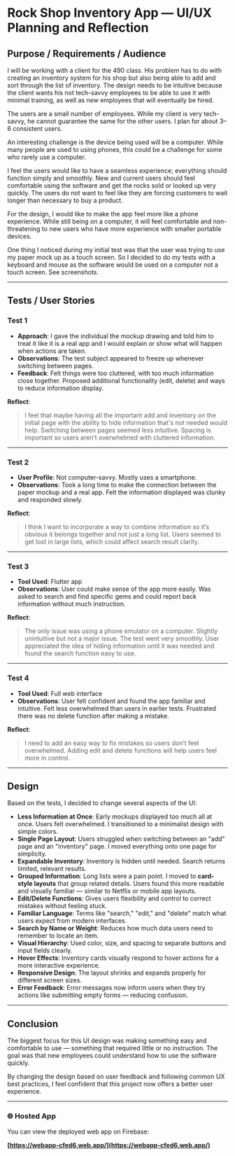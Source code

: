 # Rock Shop Inventory App — UI/UX Planning and Reflection

## Purpose / Requirements / Audience

I will be working with a client for the 490 class. His problem has to do with creating an inventory system for his shop but also being able to add and sort through the list of inventory. The design needs to be intuitive because the client wants his not tech-savvy employees to be able to use it with minimal training, as well as new employees that will eventually be hired.

The users are a small number of employees. While my client is very tech-savvy, he cannot guarantee the same for the other users. I plan for about 3–6 consistent users.

An interesting challenge is the device being used will be a computer. While many people are used to using phones, this could be a challenge for some who rarely use a computer.

I feel the users would like to have a seamless experience; everything should function simply and smoothly. New and current users should feel comfortable using the software and get the rocks sold or looked up very quickly. The users do not want to feel like they are forcing customers to wait longer than necessary to buy a product.

For the design, I would like to make the app feel more like a phone experience. While still being on a computer, it will feel comfortable and non-threatening to new users who have more experience with smaller portable devices.



One thing I noticed during my initial test was that the user was trying to use my paper mock up as a touch screen. So I decided to do my tests with a keyboard and mouse as the software would be used on a computer not a touch screen. See screenshots.

---

## Tests / User Stories

### Test 1
- **Approach**: I gave the individual the mockup drawing and told him to treat it like it is a real app and I would explain or show what will happen when actions are taken.
- **Observations**: The test subject appeared to freeze up whenever switching between pages.
- **Feedback**: Felt things were too cluttered, with too much information close together. Proposed additional functionality (edit, delete) and ways to reduce information display.

**Reflect**:
> I feel that maybe having all the important add and inventory on the initial page with the ability to hide information that's not needed would help. Switching between pages seemed less intuitive. Spacing is important so users aren’t overwhelmed with cluttered information.

---

### Test 2
- **User Profile**: Not computer-savvy. Mostly uses a smartphone.
- **Observations**: Took a long time to make the connection between the paper mockup and a real app. Felt the information displayed was clunky and responded slowly.

**Reflect**:
> I think I want to incorporate a way to combine information so it’s obvious it belongs together and not just a long list. Users seemed to get lost in large lists, which could affect search result clarity.

---

### Test 3
- **Tool Used**: Flutter app
- **Observations**: User could make sense of the app more easily. Was asked to search and find specific gems and could report back information without much instruction.

**Reflect**:
> The only issue was using a phone emulator on a computer. Slightly unintuitive but not a major issue. The test went very smoothly. User appreciated the idea of hiding information until it was needed and found the search function easy to use.

---

### Test 4
- **Tool Used**: Full web interface
- **Observations**: User felt confident and found the app familiar and intuitive. Felt less overwhelmed than users in earlier tests. Frustrated there was no delete function after making a mistake.

**Reflect**:
> I need to add an easy way to fix mistakes so users don’t feel overwhelmed. Adding edit and delete functions will help users feel more in control.

---

## Design

Based on the tests, I decided to change several aspects of the UI:

- **Less Information at Once**: Early mockups displayed too much all at once. Users felt overwhelmed. I transitioned to a minimalist design with simple colors.
- **Single Page Layout**: Users struggled when switching between an "add" page and an "inventory" page. I moved everything onto one page for simplicity.
- **Expandable Inventory**: Inventory is hidden until needed. Search returns limited, relevant results.
- **Grouped Information**: Long lists were a pain point. I moved to **card-style layouts** that group related details. Users found this more readable and visually familiar — similar to Netflix or mobile app layouts.
- **Edit/Delete Functions**: Gives users flexibility and control to correct mistakes without feeling stuck.
- **Familiar Language**: Terms like "search," "edit," and "delete" match what users expect from modern interfaces.
- **Search by Name or Weight**: Reduces how much data users need to remember to locate an item.
- **Visual Hierarchy**: Used color, size, and spacing to separate buttons and input fields clearly. 
- **Hover Effects**: Inventory cards visually respond to hover actions for a more interactive experience.
- **Responsive Design**: The layout shrinks and expands properly for different screen sizes.
- **Error Feedback**: Error messages now inform users when they try actions like submitting empty forms — reducing confusion.

---

## Conclusion

The biggest focus for this UI design was making something easy and comfortable to use — something that required little or no instruction. The goal was that new employees could understand how to use the software quickly.

By changing the design based on user feedback and following common UX best practices, I feel confident that this project now offers a better user experience.

---

### 🌐 Hosted App

You can view the deployed web app on Firebase:

**[https://webapp-cfed6.web.app/](https://webapp-cfed6.web.app/)**
